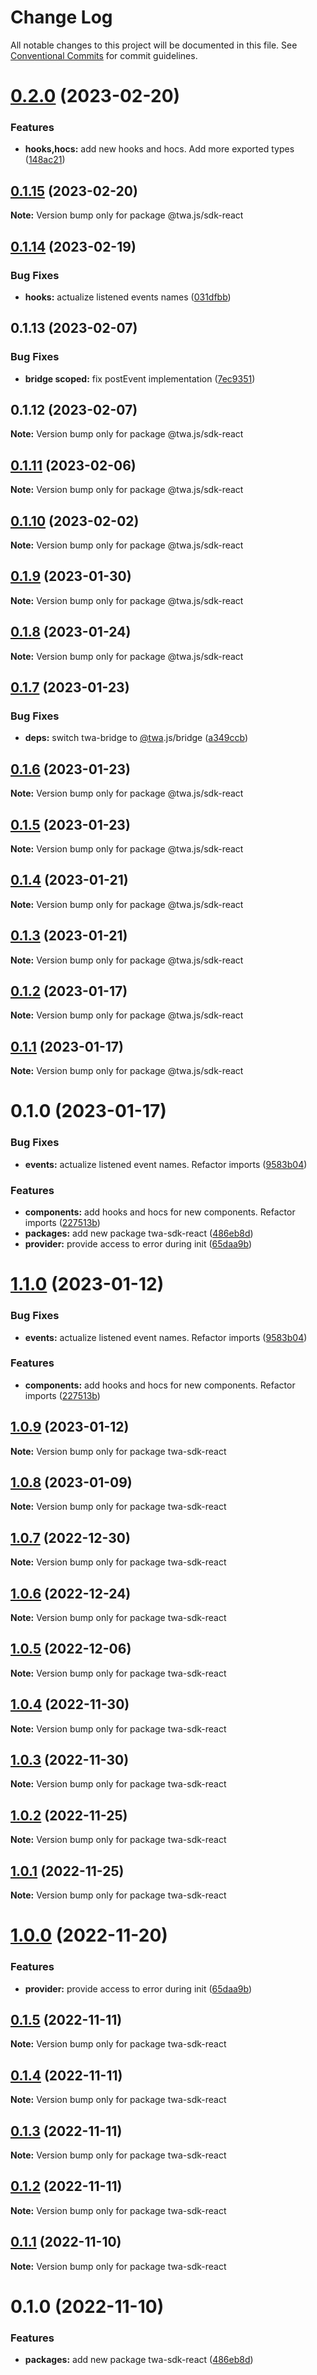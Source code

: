 # Change Log

All notable changes to this project will be documented in this file.
See [Conventional Commits](https://conventionalcommits.org) for commit guidelines.

# [0.2.0](https://github.com/Telegram-Web-Apps/twa/compare/@twa.js/sdk-react@0.1.15...@twa.js/sdk-react@0.2.0) (2023-02-20)


### Features

* **hooks,hocs:** add new hooks and hocs. Add more exported types ([148ac21](https://github.com/Telegram-Web-Apps/twa/commit/148ac21156bd5acbeb12a45eebcb4412a91b6bf9))





## [0.1.15](https://github.com/Telegram-Web-Apps/twa/compare/@twa.js/sdk-react@0.1.14...@twa.js/sdk-react@0.1.15) (2023-02-20)

**Note:** Version bump only for package @twa.js/sdk-react





## [0.1.14](https://github.com/Telegram-Web-Apps/twa/compare/@twa.js/sdk-react@0.1.13...@twa.js/sdk-react@0.1.14) (2023-02-19)


### Bug Fixes

* **hooks:** actualize listened events names ([031dfbb](https://github.com/Telegram-Web-Apps/twa/commit/031dfbb8c9ed429c2ac814bc6100a62cc6775d67))





## 0.1.13 (2023-02-07)


### Bug Fixes

* **bridge scoped:** fix postEvent implementation ([7ec9351](https://github.com/Telegram-Web-Apps/twa/commit/7ec9351bcb57a56b1a20242d07da79f419d56115))





## 0.1.12 (2023-02-07)

**Note:** Version bump only for package @twa.js/sdk-react





## [0.1.11](https://github.com/Telegram-Web-Apps/twa/compare/@twa.js/sdk-react@0.1.10...@twa.js/sdk-react@0.1.11) (2023-02-06)

**Note:** Version bump only for package @twa.js/sdk-react





## [0.1.10](https://github.com/Telegram-Web-Apps/twa/compare/@twa.js/sdk-react@0.1.9...@twa.js/sdk-react@0.1.10) (2023-02-02)

**Note:** Version bump only for package @twa.js/sdk-react





## [0.1.9](https://github.com/Telegram-Web-Apps/twa/compare/@twa.js/sdk-react@0.1.8...@twa.js/sdk-react@0.1.9) (2023-01-30)

**Note:** Version bump only for package @twa.js/sdk-react





## [0.1.8](https://github.com/Telegram-Web-Apps/twa/compare/@twa.js/sdk-react@0.1.7...@twa.js/sdk-react@0.1.8) (2023-01-24)

**Note:** Version bump only for package @twa.js/sdk-react





## [0.1.7](https://github.com/Telegram-Web-Apps/twa/compare/@twa.js/sdk-react@0.1.6...@twa.js/sdk-react@0.1.7) (2023-01-23)


### Bug Fixes

* **deps:** switch twa-bridge to [@twa](https://github.com/twa).js/bridge ([a349ccb](https://github.com/Telegram-Web-Apps/twa/commit/a349ccb15f74a8194025d7b375a9404585291491))





## [0.1.6](https://github.com/Telegram-Web-Apps/twa/compare/@twa.js/sdk-react@0.1.5...@twa.js/sdk-react@0.1.6) (2023-01-23)

**Note:** Version bump only for package @twa.js/sdk-react





## [0.1.5](https://github.com/Telegram-Web-Apps/twa/compare/@twa.js/sdk-react@0.1.4...@twa.js/sdk-react@0.1.5) (2023-01-23)

**Note:** Version bump only for package @twa.js/sdk-react





## [0.1.4](https://github.com/Telegram-Web-Apps/twa/compare/@twa.js/sdk-react@0.1.3...@twa.js/sdk-react@0.1.4) (2023-01-21)

**Note:** Version bump only for package @twa.js/sdk-react





## [0.1.3](https://github.com/Telegram-Web-Apps/twa/compare/@twa.js/sdk-react@0.1.2...@twa.js/sdk-react@0.1.3) (2023-01-21)

**Note:** Version bump only for package @twa.js/sdk-react





## [0.1.2](https://github.com/Telegram-Web-Apps/twa/compare/@twa.js/sdk-react@0.1.1...@twa.js/sdk-react@0.1.2) (2023-01-17)

**Note:** Version bump only for package @twa.js/sdk-react





## [0.1.1](https://github.com/Telegram-Web-Apps/twa/compare/@twa.js/sdk-react@0.1.0...@twa.js/sdk-react@0.1.1) (2023-01-17)

**Note:** Version bump only for package @twa.js/sdk-react





# 0.1.0 (2023-01-17)


### Bug Fixes

* **events:** actualize listened event names. Refactor imports ([9583b04](https://github.com/Telegram-Web-Apps/twa/commit/9583b04009d5e950d94807e86fe0e39457e71770))


### Features

* **components:** add hooks and hocs for new components. Refactor imports ([227513b](https://github.com/Telegram-Web-Apps/twa/commit/227513be652fa00071b20ca9824b9be276c1c652))
* **packages:** add new package twa-sdk-react ([486eb8d](https://github.com/Telegram-Web-Apps/twa/commit/486eb8d7edb96225cd0af25f44e35c3d98f24a2c))
* **provider:** provide access to error during init ([65daa9b](https://github.com/Telegram-Web-Apps/twa/commit/65daa9bb0e6ebbd1cd05b0bedf22dd422685e225))






# [1.1.0](https://github.com/Telegram-Web-Apps/twa/compare/twa-sdk-react@1.0.9...twa-sdk-react@1.1.0) (2023-01-12)


### Bug Fixes

* **events:** actualize listened event names. Refactor imports ([9583b04](https://github.com/Telegram-Web-Apps/twa/commit/9583b04009d5e950d94807e86fe0e39457e71770))


### Features

* **components:** add hooks and hocs for new components. Refactor imports ([227513b](https://github.com/Telegram-Web-Apps/twa/commit/227513be652fa00071b20ca9824b9be276c1c652))






## [1.0.9](https://github.com/Telegram-Web-Apps/twa/compare/twa-sdk-react@1.0.8...twa-sdk-react@1.0.9) (2023-01-12)

**Note:** Version bump only for package twa-sdk-react





## [1.0.8](https://github.com/Telegram-Web-Apps/twa/compare/twa-sdk-react@1.0.7...twa-sdk-react@1.0.8) (2023-01-09)

**Note:** Version bump only for package twa-sdk-react





## [1.0.7](https://github.com/Telegram-Web-Apps/twa/compare/twa-sdk-react@1.0.6...twa-sdk-react@1.0.7) (2022-12-30)

**Note:** Version bump only for package twa-sdk-react





## [1.0.6](https://github.com/Telegram-Web-Apps/twa/compare/twa-sdk-react@1.0.5...twa-sdk-react@1.0.6) (2022-12-24)

**Note:** Version bump only for package twa-sdk-react





## [1.0.5](https://github.com/Telegram-Web-Apps/twa/compare/twa-sdk-react@1.0.4...twa-sdk-react@1.0.5) (2022-12-06)

**Note:** Version bump only for package twa-sdk-react





## [1.0.4](https://github.com/Telegram-Web-Apps/twa/compare/twa-sdk-react@1.0.3...twa-sdk-react@1.0.4) (2022-11-30)

**Note:** Version bump only for package twa-sdk-react





## [1.0.3](https://github.com/Telegram-Web-Apps/twa/compare/twa-sdk-react@1.0.2...twa-sdk-react@1.0.3) (2022-11-30)

**Note:** Version bump only for package twa-sdk-react






## [1.0.2](https://github.com/Telegram-Web-Apps/twa/compare/twa-sdk-react@1.0.1...twa-sdk-react@1.0.2) (2022-11-25)

**Note:** Version bump only for package twa-sdk-react





## [1.0.1](https://github.com/Telegram-Web-Apps/twa/compare/twa-sdk-react@1.0.0...twa-sdk-react@1.0.1) (2022-11-25)

**Note:** Version bump only for package twa-sdk-react





# [1.0.0](https://github.com/Telegram-Web-Apps/twa/compare/twa-sdk-react@0.1.5...twa-sdk-react@1.0.0) (2022-11-20)


### Features

* **provider:** provide access to error during init ([65daa9b](https://github.com/Telegram-Web-Apps/twa/commit/65daa9bb0e6ebbd1cd05b0bedf22dd422685e225))





## [0.1.5](https://github.com/Telegram-Web-Apps/twa/compare/twa-sdk-react@0.1.4...twa-sdk-react@0.1.5) (2022-11-11)

**Note:** Version bump only for package twa-sdk-react





## [0.1.4](https://github.com/Telegram-Web-Apps/twa/compare/twa-sdk-react@0.1.3...twa-sdk-react@0.1.4) (2022-11-11)

**Note:** Version bump only for package twa-sdk-react





## [0.1.3](https://github.com/Telegram-Web-Apps/twa/compare/twa-sdk-react@0.1.2...twa-sdk-react@0.1.3) (2022-11-11)

**Note:** Version bump only for package twa-sdk-react





## [0.1.2](https://github.com/Telegram-Web-Apps/twa/compare/twa-sdk-react@0.1.1...twa-sdk-react@0.1.2) (2022-11-11)

**Note:** Version bump only for package twa-sdk-react





## [0.1.1](https://github.com/Telegram-Web-Apps/twa/compare/twa-sdk-react@0.1.0...twa-sdk-react@0.1.1) (2022-11-10)

**Note:** Version bump only for package twa-sdk-react





# 0.1.0 (2022-11-10)


### Features

* **packages:** add new package twa-sdk-react ([486eb8d](https://github.com/Telegram-Web-Apps/twa/commit/486eb8d7edb96225cd0af25f44e35c3d98f24a2c))
